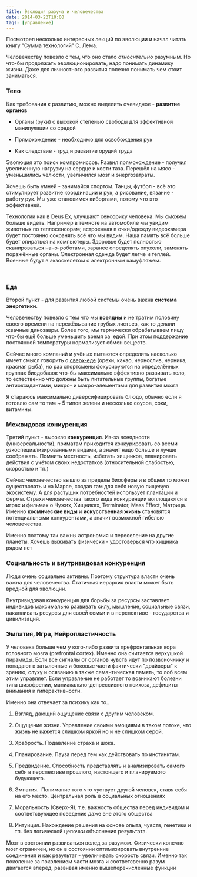 ```yaml
---
title: Эволюция разума и человечества
date: 2014-03-23T10:00
tags: [управление]
---
```


Посмотрел несколько интересных лекций по эволюции и начал читать книгу "Сумма технологий" С. Лема. 

Человечеству повезло с тем, что оно стало _относительно_ разумным. Но что-бы продолжать эволюционировать, надо понимать динамику жизни. Даже для личностного развития полезно понимать чем стоит заниматься.

<!-- truncate -->

### Тело

Как требования к развитию, можно выделить очевидное - **развитие органов**

- Органы (руки) с высокой степенью свободы для эффективной манипуляции со средой  
    
- Прямохождение - необходимо для освобождения рук
- Как следствие - труд и развитие орудий труда

Эволюция это поиск компромиссов. Развил прямохождение - получил увеличенную нагрузку на сердце и кости таза. Перешёл на мясо - уменьшились челюсти, увеличился мозг и энергозатраты.  

Хочешь быть умней - занимайся спортом. Танцы, футбол - всё это стимулирует развитие координации и рук, а рисование, вязание - работу рук. Мы уже становимся киборгами, потому что это эффективней.

Технологии как в Deus Ex, улучшают сенсорику человека. Мы сможем больше видеть. Например в темноте на автомобиле мы увидим животных по теплосенсорам; встроенная в очки/одежду видеокамера будет постоянно сохранять всё что мы видим. Наша память всё больше будет опираться на компьютеры. Здоровье будет полностью сканироваться нано-роботами, заранее определять опухоли, заменять поражённые органы. Электронная одежда будет легче и теплей. Военные будут в экзоскелетом с электронным камуфляжем.

   

### Еда

Второй пункт - для развития любой системы очень важна **система энергетики**.

Человечеству повезло с тем что мы **всеядны** и не тратим половину своего времени на пережёвывание грубых листьев, как то делали жвачные динозавры. Более того, мы термически обрабатываем пищу что-бы ещё больше уменьшить время за  едой. При этом поддержание постоянной температуры нормализует обмен веществ.

Сейчас много компаний и учёных пытаются определить насколько имеет смысл говорить о [сверх-еде](http://en.wikipedia.org/wiki/Superfood) (орехи, какао, чернослив, черника, красная рыба), но раз спортсмены фокусируются на определённых группах биодобавок что-бы максимально эффективно развивать тело, то естественно что должны быть питательные группы, богатые антиоксидантами, микро- и макро-элементами для развития мозга

Я стараюсь максимально диверсифицировать блюдо, обычно если я готовлю сам то там ~ 5 типов зелени и несколько соусов, соки, витамины.

### Межвидовая конкуренция

Третий пункт - высокая **конкуренция**. Из-за всеядности (универсальности), приматам приходится конкурировать со всеми узкоспециализированными видами, а значит надо больше и лучше соображать. Помнить местность, избегать хищников, планировать действия с учётом своих недостатков (относительной слабостью, скоростью и тп.)

Сейчас человечество вышло за пределы биосферы и в общем то может существовать и на Марсе, создав там для себя новую пищевую экосистему. А для растущих потребностей использует плантации и фермы. Страхи человечества такого вида конкуренции воплощаются в играх и фильмах о Чужих, Хищниках, Terminator, Mass Effect, Матрица. Именно **космические виды** и **искусственная жизнь** становятся потенциальными конкурентами, а значит возможной гибелью человечества.

Именно поэтому так важны астрономия и переселение на другие планеты. Хочешь выживать физически - удостоверься что хищника рядом нет

### Социальность и внутривидовая конкуренция

Люди очень социально активны. Поэтому структура власти очень важна для человечества. Статичная иерархия власти может быть вредной для эволюции.

Внутривидовая конкуренция для борьбы за ресурсы заставляет индивидов максимально развивать силу, мышление, социальные связи, накапливать ресурсы для своей семьи и в перспективе - государства и цивилизаций.

  

### Эмпатия, Игра, Нейропластичность

У человека больше чем у кого-либо развита префронтальная кора головного мозга (prefrontal cortex). Именно она считается верхушкой пирамиды. Если все сигналы от органов чувств идут по позвоночнику и попадают в затылочные и боковые части фактически "драйверы" к зрению, слуху и осязанию а также семантическая память, то лоб всем этим управляет. Если управление не работает то возникают болезни типа шизофрении, маниакально-депрессивного психоза, дефициты внимания и гиперактивности. 

Именно она отвечает за психику как то..  

1. Взгляд, дающий ощущение связи с другим человеком.  
    
2. Ощущение жизни. Управление своими эмоциями в таком потоке, что жизнь не кажется слишком яркой но и не слишком серой.
3. Храбрость. Подавление страха и шока.
4. Планирование. Пауза перед тем как действовать по инстинктам.
5. Предвидение. Способность представлять и анализировать самого себя в перспективе прошлого, настоящего и планируемого будующего.
6. Эмпатия.  Понимание того что чуствует другой человек, ставя себя на его место. Центральная роль в социальных отношениях
7. Моральность (Сверх-Я), т.е. важность общества перед индивидом и соответсвующее поведение даже вне этого общества
8. Интуиция. Нахождение решения на основе опыта, чувств, генетики и тп. без логической цепочки объяснения результата.

Мозг в состоянии развиваться вслед за разумом. Физически конечно мозг ограничен, но он в состоянии оптимизировать внутренние соединения и как результат - увеличивать скорость связи. Именно так поколение за поколением части мозга и соответсвенно разум двигается вперёд, развивая именно вышеперечисленные функции